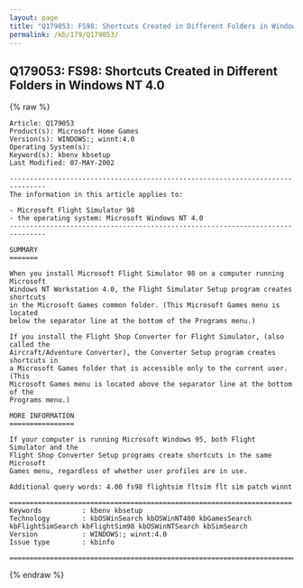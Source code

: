 ```yaml
---
layout: page
title: "Q179053: FS98: Shortcuts Created in Different Folders in Windows NT 4.0"
permalink: /kb/179/Q179053/
---
```


## Q179053: FS98: Shortcuts Created in Different Folders in Windows NT 4.0

{% raw %}

	Article: Q179053
	Product(s): Microsoft Home Games
	Version(s): WINDOWS:; winnt:4.0
	Operating System(s): 
	Keyword(s): kbenv kbsetup
	Last Modified: 07-MAY-2002
	
	-------------------------------------------------------------------------------
	The information in this article applies to:
	
	- Microsoft Flight Simulator 98 
	- the operating system: Microsoft Windows NT 4.0 
	-------------------------------------------------------------------------------
	
	SUMMARY
	=======
	
	When you install Microsoft Flight Simulator 98 on a computer running Microsoft
	Windows NT Workstation 4.0, the Flight Simulator Setup program creates shortcuts
	in the Microsoft Games common folder. (This Microsoft Games menu is located
	below the separator line at the bottom of the Programs menu.)
	
	If you install the Flight Shop Converter for Flight Simulator, (also called the
	Aircraft/Adventure Converter), the Converter Setup program creates shortcuts in
	a Microsoft Games folder that is accessible only to the current user. (This
	Microsoft Games menu is located above the separator line at the bottom of the
	Programs menu.)
	
	MORE INFORMATION
	================
	
	If your computer is running Microsoft Windows 95, both Flight Simulator and the
	Flight Shop Converter Setup programs create shortcuts in the same Microsoft
	Games menu, regardless of whether user profiles are in use.
	
	Additional query words: 4.00 fs98 flightsim fltsim flt sim patch winnt
	
	======================================================================
	Keywords          : kbenv kbsetup 
	Technology        : kbOSWinSearch kbOSWinNT400 kbGamesSearch kbFlightSimSearch kbFlightSim98 kbOSWinNTSearch kbSimSearch
	Version           : WINDOWS:; winnt:4.0
	Issue type        : kbinfo
	
	=============================================================================
	

{% endraw %}

